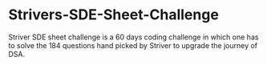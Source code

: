 # Strivers-SDE-Sheet-Challenge
Striver SDE sheet challenge is a 60 days coding challenge in which one has to solve the 184 questions hand picked by Striver to upgrade the journey of DSA.
